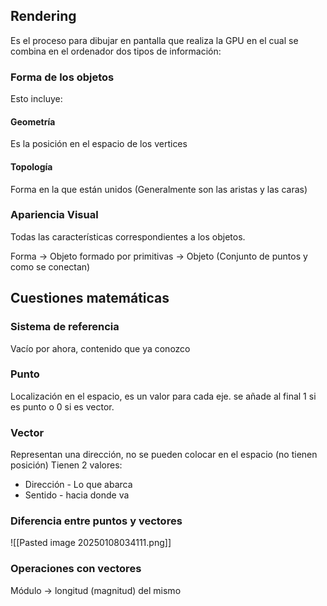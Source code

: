 ## Rendering
Es el proceso para dibujar en pantalla que realiza la GPU en el cual se combina en el ordenador dos tipos de información:
### Forma de los objetos
Esto incluye:
#### Geometría
Es la posición en el espacio de los vertices
#### Topología
Forma en la que están unidos (Generalmente son las aristas y las caras)
### Apariencia Visual
Todas las características correspondientes a los objetos.

Forma -> Objeto formado por primitivas -> Objeto (Conjunto de puntos y como se conectan)

## Cuestiones matemáticas

### Sistema de referencia
Vacío por ahora, contenido que ya conozco

### Punto
Localización en el espacio, es un valor para cada eje. se añade al final 1 si es punto o 0 si es vector.

### Vector
Representan una dirección, no se pueden colocar en el espacio (no tienen posición)
Tienen 2 valores:
* Dirección - Lo que abarca
* Sentido - hacia donde va
### Diferencia entre puntos y vectores
![[Pasted image 20250108034111.png]]

### Operaciones con vectores

Módulo -> longitud (magnitud) del mismo